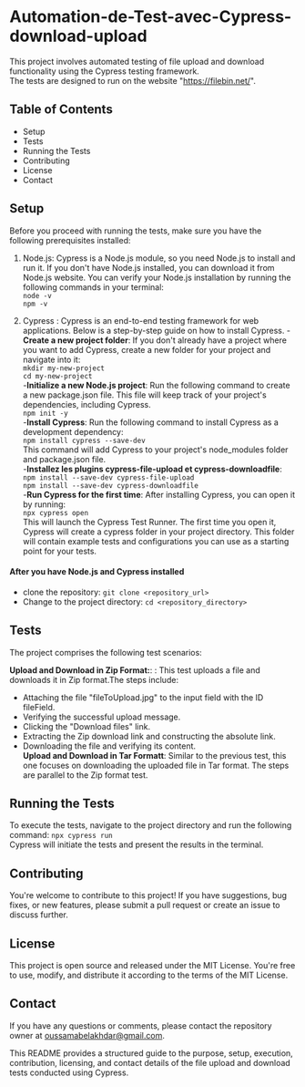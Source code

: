 # Automation-de-Test-avec-Cypress-download-upload
This project involves automated testing of file upload and download functionality using the Cypress testing framework.  
The tests are designed to run on the website "https://filebin.net/".  

## Table of Contents
- Setup  
- Tests  
- Running the Tests  
- Contributing  
- License  
- Contact  

## Setup
Before you proceed with running the tests, make sure you have the following prerequisites installed:

1. Node.js: Cypress is a Node.js module, so you need Node.js to install and run it. If you don't have Node.js installed, you can download it from Node.js website. You can verify your Node.js installation by running the following commands in your terminal:  
`node -v`  
`npm -v`
   
1. Cypress : Cypress is an end-to-end testing framework for web applications. Below is a step-by-step guide on how to install Cypress.
-**Create a new project folder**: If you don't already have a project where you want to add Cypress, create a new folder for your project and navigate into it:  
`mkdir my-new-project`  
`cd my-new-project`    
-**Initialize a new Node.js project**: Run the following command to create a new package.json file. This file will keep track of your project's dependencies, including Cypress.  
`npm init -y`    
-**Install Cypress**: Run the following command to install Cypress as a development dependency:  
`npm install cypress --save-dev`      
This command will add Cypress to your project's node_modules folder and package.json file.  
-**Installez les plugins cypress-file-upload et cypress-downloadfile**:    
`npm install --save-dev cypress-file-upload`  
`npm install --save-dev cypress-downloadfile`            
-**Run Cypress for the first time**: After installing Cypress, you can open it by running:  
`npx cypress open`  
This will launch the Cypress Test Runner. The first time you open it, Cypress will create a cypress folder in your project directory. This folder will contain example tests and configurations you can use as a starting point for your tests.  
   
#### After you have Node.js and Cypress installed 
- clone the repository:
`git clone <repository_url>`
- Change to the project directory:
`cd <repository_directory>`

## Tests
The project comprises the following test scenarios:

**Upload and Download in Zip Format:**: : This test uploads a file and downloads it in Zip format.The steps include:  
- Attaching the file "fileToUpload.jpg" to the input field with the ID fileField.
- Verifying the successful upload message.
- Clicking the "Download files" link.
- Extracting the Zip download link and constructing the absolute link.
- Downloading the file and verifying its content.  
  **Upload and Download in Tar Formatt**:  Similar to the previous test, this one focuses on downloading the uploaded file in Tar format. The steps are parallel to the Zip format test.   

## Running the Tests
To execute the tests, navigate to the project directory and run the following command:
`npx cypress run`  
Cypress will initiate the tests and present the results in the terminal.

## Contributing
You're welcome to contribute to this project! If you have suggestions, bug fixes, or new features, please submit a pull request or create an issue to discuss further.  
## License
This project is open source and released under the MIT License. You're free to use, modify, and distribute it according to the terms of the MIT License.  
## Contact
If you have any questions or comments, please contact the repository owner at oussamabelakhdar@gmail.com.    

This README provides a structured guide to the purpose, setup, execution, contribution, licensing, and contact details of the file upload and download tests conducted using Cypress.  
